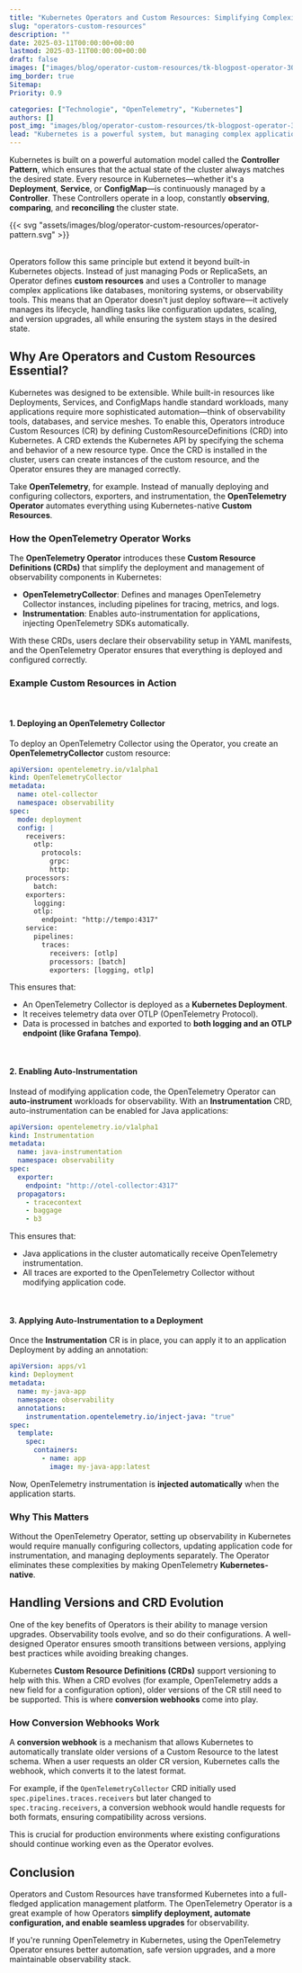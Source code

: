 ```yaml
---
title: "Kubernetes Operators and Custom Resources: Simplifying Complexity"
slug: "operators-custom-resources"
description: ""
date: 2025-03-11T00:00:00+00:00
lastmod: 2025-03-11T00:00:00+00:00
draft: false
images: ["images/blog/operator-custom-resources/tk-blogpost-operator-3000x2000.png"]
img_border: true
Sitemap:
Priority: 0.9

categories: ["Technologie", "OpenTelemetry", "Kubernetes"]
authors: []
post_img: "images/blog/operator-custom-resources/tk-blogpost-operator-3000x2000.png"
lead: "Kubernetes is a powerful system, but managing complex applications often requires more than just built-in resources. This is where Operators and Custom Resources come into play. They extend the Kubernetes API and bring automation to the next level, enabling native management of specialized software. In this post, we’ll explore how the OpenTelemetry Operator works, the CustomResourceDefinitions (CRDs) it introduces, and why Operators are an essential part of modern Kubernetes environments."
--- 
```


Kubernetes is built on a powerful automation model called the **Controller Pattern**, which ensures that the actual state of the cluster always matches the desired state. Every resource in Kubernetes—whether it's a **Deployment**, **Service**, or **ConfigMap**—is continuously managed by a **Controller**. These Controllers operate in a loop, constantly **observing**, **comparing**, and **reconciling** the cluster state.

{{< svg "assets/images/blog/operator-custom-resources/operator-pattern.svg" >}}
<br>
<br>

Operators follow this same principle but extend it beyond built-in Kubernetes objects. Instead of just managing Pods or ReplicaSets, an Operator defines **custom resources** and uses a Controller to manage complex applications like databases, monitoring systems, or observability tools. This means that an Operator doesn't just deploy software—it actively manages its lifecycle, handling tasks like configuration updates, scaling, and version upgrades, all while ensuring the system stays in the desired state.

## Why Are Operators and Custom Resources Essential?

Kubernetes was designed to be extensible. While built-in resources like Deployments, Services, and ConfigMaps handle standard workloads, many applications require more sophisticated automation—think of observability tools, databases, and service meshes. To enable this, Operators introduce Custom Resources (CR) by defining CustomResourceDefinitions (CRD) into Kubernetes. A CRD extends the Kubernetes API by specifying the schema and behavior of a new resource type. Once the CRD is installed in the cluster, users can create instances of the custom resource, and the Operator ensures they are managed correctly.

Take **OpenTelemetry**, for example. Instead of manually deploying and configuring collectors, exporters, and instrumentation, the **OpenTelemetry Operator** automates everything using Kubernetes-native **Custom Resources**.

### How the OpenTelemetry Operator Works

The **OpenTelemetry Operator** introduces these **Custom Resource Definitions (CRDs)** that simplify the deployment and management of observability components in Kubernetes:

* **OpenTelemetryCollector**: Defines and manages OpenTelemetry Collector instances, including pipelines for tracing, metrics, and logs.
* **Instrumentation**: Enables auto-instrumentation for applications, injecting OpenTelemetry SDKs automatically.

With these CRDs, users declare their observability setup in YAML manifests, and the OpenTelemetry Operator ensures that everything is deployed and configured correctly.

### Example Custom Resources in Action

<br>

#### 1. Deploying an OpenTelemetry Collector

To deploy an OpenTelemetry Collector using the Operator, you create an **OpenTelemetryCollector** custom resource:

```yaml
apiVersion: opentelemetry.io/v1alpha1
kind: OpenTelemetryCollector
metadata:
  name: otel-collector
  namespace: observability
spec:
  mode: deployment
  config: |
    receivers:
      otlp:
        protocols:
          grpc:
          http:
    processors:
      batch:
    exporters:
      logging:
      otlp:
        endpoint: "http://tempo:4317"
    service:
      pipelines:
        traces:
          receivers: [otlp]
          processors: [batch]
          exporters: [logging, otlp]
```

This ensures that:

* An OpenTelemetry Collector is deployed as a **Kubernetes Deployment**.
* It receives telemetry data over OTLP (OpenTelemetry Protocol).
* Data is processed in batches and exported to **both logging and an OTLP endpoint (like Grafana Tempo)**.

<br>

#### 2. Enabling Auto-Instrumentation

Instead of modifying application code, the OpenTelemetry Operator can **auto-instrument** workloads for observability. With an **Instrumentation** CRD, auto-instrumentation can be enabled for Java applications:

```yaml
apiVersion: opentelemetry.io/v1alpha1
kind: Instrumentation
metadata:
  name: java-instrumentation
  namespace: observability
spec:
  exporter:
    endpoint: "http://otel-collector:4317"
  propagators:
    - tracecontext
    - baggage
    - b3
```

This ensures that:

* Java applications in the cluster automatically receive OpenTelemetry instrumentation.
* All traces are exported to the OpenTelemetry Collector without modifying application code.

<br>

#### 3. Applying Auto-Instrumentation to a Deployment

Once the **Instrumentation** CR is in place, you can apply it to an application Deployment by adding an annotation:

```yaml
apiVersion: apps/v1
kind: Deployment
metadata:
  name: my-java-app
  namespace: observability
  annotations:
    instrumentation.opentelemetry.io/inject-java: "true"
spec:
  template:
    spec:
      containers:
        - name: app
          image: my-java-app:latest
```

Now, OpenTelemetry instrumentation is **injected automatically** when the application starts.

### Why This Matters

Without the OpenTelemetry Operator, setting up observability in Kubernetes would require manually configuring collectors, updating application code for instrumentation, and managing deployments separately. The Operator eliminates these complexities by making OpenTelemetry **Kubernetes-native**.

## Handling Versions and CRD Evolution

One of the key benefits of Operators is their ability to manage version upgrades. Observability tools evolve, and so do their configurations. A well-designed Operator ensures smooth transitions between versions, applying best practices while avoiding breaking changes.

Kubernetes **Custom Resource Definitions (CRDs)** support versioning to help with this. When a CRD evolves (for example, OpenTelemetry adds a new field for a configuration option), older versions of the CR still need to be supported. This is where **conversion webhooks** come into play.

### How Conversion Webhooks Work

A **conversion webhook** is a mechanism that allows Kubernetes to automatically translate older versions of a Custom Resource to the latest schema. When a user requests an older CR version, Kubernetes calls the webhook, which converts it to the latest format.

For example, if the `OpenTelemetryCollector` CRD initially used `spec.pipelines.traces.receivers` but later changed to `spec.tracing.receivers`, a conversion webhook would handle requests for both formats, ensuring compatibility across versions.

This is crucial for production environments where existing configurations should continue working even as the Operator evolves.

## Conclusion

Operators and Custom Resources have transformed Kubernetes into a full-fledged application management platform. The OpenTelemetry Operator is a great example of how Operators **simplify deployment, automate configuration, and enable seamless upgrades** for observability.

If you're running OpenTelemetry in Kubernetes, using the OpenTelemetry Operator ensures better automation, safe version upgrades, and a more maintainable observability stack.
